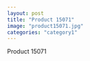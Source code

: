 ```yaml
---
layout: post
title: "Product 15071"
image: "product15071.jpg"
categories: "category1"
---
```

Product 15071
